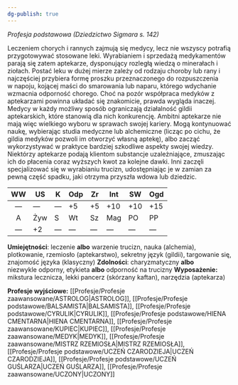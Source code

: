 ```yaml
---
dg-publish: true
---
```

*Profesja podstawowa (Dziedzictwo Sigmara s. 142)*

Leczeniem chorych i rannych zajmują się medycy, lecz nie wszyscy potrafią przygotowywać stosowane leki. Wyrabianiem i sprzedażą medykamentów parają się zatem aptekarze, dysponujący rozległą wiedzą o minerałach i ziołach. Postać leku w dużej mierze zależy od rodzaju choroby lub rany i najczęściej przybiera formę proszku przeznaczonego do rozpuszczenia w napoju, kojącej maści do smarowania lub naparu, którego wdychanie wzmacnia odporność chorego. Choć na pozór współpraca medyków z aptekarzami powinna układać się znakomicie, prawda wygląda inaczej. Medycy w każdy możliwy sposób ograniczają działalność gildii aptekarskich, które stanowią dla nich konkurencję. Ambitni aptekarze nie mają więc wielkiego wyboru w sprawach swojej kariery. Mogą kontynuować naukę, wybierając studia medyczne lub alchemiczne (licząc po cichu, że gildia medyków pozwoli im otworzyć własną aptekę), albo zacząć wykorzystywać w praktyce bardziej szkodliwe aspekty swojej wiedzy. Niektórzy aptekarze podają klientom substancje uzależniające, zmuszając ich do płacenia coraz wyższych kwot za kolejne dawki. Inni zaczęli specjalizować się w wyrabianiu trucizn, udostępniając je w zamian za pewną część spadku, jaki otrzyma przyszła wdowa lub dziedzic.

| WW  | US  | K   | Odp | Zr  | Int | SW  | Ogd |
|:---:| --- | --- | --- | --- | --- | --- | --- |
|  —  | —   | —   | +5  | +5  | +10 | +10 | +15 |
|  A  | Żyw | S   | Wt  | Sz  | Mag | PO  | PP  |
|  —  | +2  | —   | —   | —   | —   | —   | —   |

**Umiejętności**: leczenie **albo** warzenie trucizn, nauka (alchemia), plotkowanie, rzemiosło (aptekarstwo), sekretny język (gildii), targowanie się, znajomość języka (klasyczny)
**Zdolności**: charyzmatyczny **albo** niezwykle odporny, etykieta **albo** odporność na trucizny
**Wyposażenie:** mikstura lecznicza, lekki pancerz (skórzany kaftan), narzędzia (aptekarza)

**Profesje wyjściowe:** [[Profesje/Profesje zaawansowane/ASTROLOG\|ASTROLOG]], [[Profesje/Profesje podstawowe/BALSAMISTA\|BALSAMISTA]], [[Profesje/Profesje podstawowe/CYRULIK\|CYRULIK]], [[Profesje/Profesje podstawowe/HIENA CMENTARNA\|HIENA CMENTARNA]], [[Profesje/Profesje zaawansowane/KUPIEC\|KUPIEC]], [[Profesje/Profesje zaawansowane/MEDYK\|MEDYK]], [[Profesje/Profesje zaawansowane/MISTRZ RZEMIOSŁA\|MISTRZ RZEMIOSŁA]], [[Profesje/Profesje podstawowe/UCZEŃ CZARODZIEJA\|UCZEŃ CZARODZIEJA]], [[Profesje/Profesje podstawowe/UCZEŃ GUŚLARZA\|UCZEŃ GUŚLARZA]], [[Profesje/Profesje zaawansowane/UCZONY\|UCZONY]]